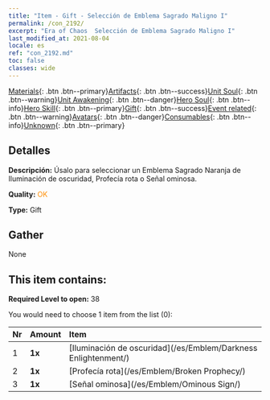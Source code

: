 ```yaml
---
title: "Item - Gift - Selección de Emblema Sagrado Maligno I"
permalink: /con_2192/
excerpt: "Era of Chaos  Selección de Emblema Sagrado Maligno I"
last_modified_at: 2021-08-04
locale: es
ref: "con_2192.md"
toc: false
classes: wide
---
```

 [Materials](/ItemsES/){: .btn .btn--primary}[Artifacts](/ItemsES/Artifacts/){: .btn .btn--success}[Unit Soul](/ItemsES/UnitSoul/){: .btn .btn--warning}[Unit Awakening](/ItemsES/UnitAwakening/){: .btn .btn--danger}[Hero Soul](/ItemsES/HeroSoul/){: .btn .btn--info}[Hero Skill](/ItemsES/HeroSkill/){: .btn .btn--primary}[Gift](/ItemsES/Gift/){: .btn .btn--success}[Event related](/ItemsES/Events/){: .btn .btn--warning}[Avatars](/ItemsES/Avatars/){: .btn .btn--danger}[Consumables](/ItemsES/Consumables/){: .btn .btn--info}[Unknown](/ItemsES/Unknown/){: .btn .btn--primary}

## Detalles
 **Descripción:** Úsalo para seleccionar un Emblema Sagrado Naranja de Iluminación de oscuridad, Profecía rota o Señal ominosa.

 **Quality:** <span style="color: #FF8C00">OK</span>

 **Type:** Gift

## Gather

  None

## This item contains:

 **Required Level to open:** 38

 You would need to choose 1 item from the list (0):

  | Nr | Amount |     Item    |
  |:---|:-------|:------------|
  | 1 |  **1x** | [Iluminación de oscuridad](/es/Emblem/Darkness Enlightenment/) |  | 
  | 2 |  **1x** | [Profecía rota](/es/Emblem/Broken Prophecy/) |  | 
  | 3 |  **1x** | [Señal ominosa](/es/Emblem/Ominous Sign/) |  | 
